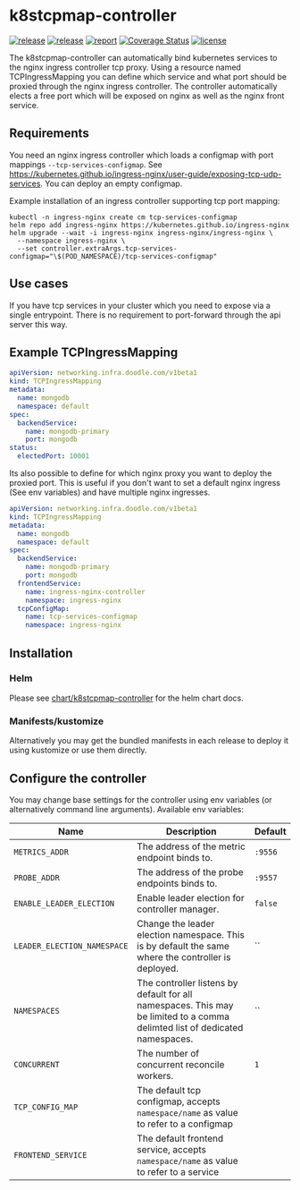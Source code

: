 # k8stcpmap-controller

[![release](https://img.shields.io/github/release/DoodleScheduling/k8sprom-patch-controller/all.svg)](https://github.com/DoodleScheduling/k8sprom-patch-controller/releases)
[![release](https://github.com/doodlescheduling/k8sprom-patch-controller/actions/workflows/release.yaml/badge.svg)](https://github.com/doodlescheduling/k8sprom-patch-controller/actions/workflows/release.yaml)
[![report](https://goreportcard.com/badge/github.com/DoodleScheduling/k8sprom-patch-controller)](https://goreportcard.com/report/github.com/DoodleScheduling/k8sprom-patch-controller)
[![Coverage Status](https://coveralls.io/repos/github/DoodleScheduling/k8sprom-patch-controller/badge.svg?branch=master)](https://coveralls.io/github/DoodleScheduling/k8sprom-patch-controller?branch=master)
[![license](https://img.shields.io/github/license/DoodleScheduling/k8sprom-patch-controller.svg)](https://github.com/DoodleScheduling/k8sprom-patch-controller/blob/master/LICENSE)


The k8stcpmap-controller can automatically bind kubernetes services to the nginx ingress controller tcp proxy.
Using a resource named TCPIngressMapping you can define which service and what port should be proxied through the nginx ingress controller.
The controller automatically elects a free port which will be exposed on nginx as well as the nginx front service.

## Requirements

You need an nginx ingress controller which loads a configmap with port mappings `--tcp-services-configmap`.
See https://kubernetes.github.io/ingress-nginx/user-guide/exposing-tcp-udp-services.
You can deploy an empty configmap.

Example installation of an ingress controller supporting tcp port mapping:
```
kubectl -n ingress-nginx create cm tcp-services-configmap
helm repo add ingress-nginx https://kubernetes.github.io/ingress-nginx
helm upgrade --wait -i ingress-nginx ingress-nginx/ingress-nginx \
  --namespace ingress-nginx \
  --set controller.extraArgs.tcp-services-configmap="\$(POD_NAMESPACE)/tcp-services-configmap"
```

## Use cases
If you have tcp services in your cluster which you need to expose via a single entrypoint.
There is no requirement to port-forward through the api server this way.


## Example TCPIngressMapping

```yaml
apiVersion: networking.infra.doodle.com/v1beta1
kind: TCPIngressMapping
metadata:
  name: mongodb
  namespace: default
spec:
  backendService:
    name: mongodb-primary
    port: mongodb
status:
  electedPort: 10001
```

Its also possible to define for which nginx proxy you want to deploy the proxied port.
This is useful if you don't want to set a default nginx ingress (See env variables) and have multiple nginx ingresses.

```yaml
apiVersion: networking.infra.doodle.com/v1beta1
kind: TCPIngressMapping
metadata:
  name: mongodb
  namespace: default
spec:
  backendService:
    name: mongodb-primary
    port: mongodb
  frontendService:
    name: ingress-nginx-controller
    namespace: ingress-nginx
  tcpConfigMap:
    name: tcp-services-configmap
    namespace: ingress-nginx
```

## Installation

### Helm

Please see [chart/k8stcpmap-controller](https://github.com/DoodleScheduling/k8stcpmap-controller/tree/master/chart/k8stcpmap-controller) for the helm chart docs.

### Manifests/kustomize

Alternatively you may get the bundled manifests in each release to deploy it using kustomize or use them directly.


## Configure the controller

You may change base settings for the controller using env variables (or alternatively command line arguments).
Available env variables:

| Name  | Description | Default |
|-------|-------------| --------|
| `METRICS_ADDR` | The address of the metric endpoint binds to. | `:9556` |
| `PROBE_ADDR` | The address of the probe endpoints binds to. | `:9557` |
| `ENABLE_LEADER_ELECTION` | Enable leader election for controller manager. | `false` |
| `LEADER_ELECTION_NAMESPACE` | Change the leader election namespace. This is by default the same where the controller is deployed. | `` |
| `NAMESPACES` | The controller listens by default for all namespaces. This may be limited to a comma delimted list of dedicated namespaces. | `` |
| `CONCURRENT` | The number of concurrent reconcile workers.  | `1` |
| `TCP_CONFIG_MAP` | The default tcp configmap, accepts `namespace/name` as value to refer to a configmap| |
| `FRONTEND_SERVICE` | The default frontend service, accepts `namespace/name` as value to refer to a service | |
